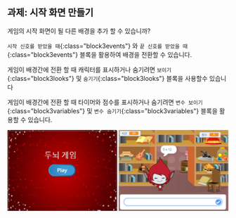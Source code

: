 ## 과제: 시작 화면 만들기

게임의 시작 화면이 될 다른 배경을 추가 할 수 있습니까?

`시작 신호를 받았을 때`{:class="block3events"} 와 `끝 신호를 받았을 때`{:class="block3events"} 블록을 활용하여 배경을 전환할 수 있습니다.

게임이 배경간에 전환 할 때 캐릭터를 표시하거나 숨기려면 `보이기`{:class="block3looks"} 및 `숨기기`{:class="block3looks"} 블록을 사용할수 있습니다

게임이 배경간에 전환 할 때 타이머와 점수를 표시하거나 숨기려면 `변수 보이기`{:class="block3variables"} 및 `변수 숨기기`{:class="block3variables"} 블록을 활용할 수 있습니다.

![시작 화면](images/brain-startscreen.png)